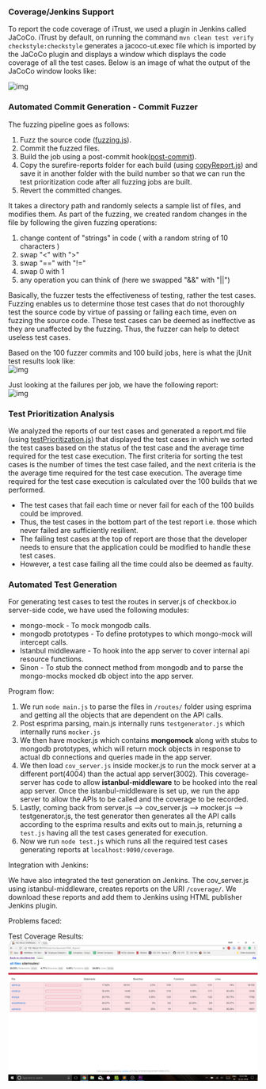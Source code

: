 ### Coverage/Jenkins Support
To report the code coverage of iTrust, we used a plugin in Jenkins called JaCoCo. iTrust by default, on running the command ```mvn clean test verify checkstyle:checkstyle``` generates a jacoco-ut.exec file which is imported by the JaCoCo plugin and displays a window which displays the code coverage of all the test cases. Below is an image of what the output of the JaCoCo window looks like: 

![img](https://github.ncsu.edu/rshah8/DevOps-Project/raw/m2/content/iTrust_JaCoCo.png)


### Automated Commit Generation - Commit Fuzzer
The fuzzing pipeline goes as follows:
1. Fuzz the source code ([fuzzing.js](https://github.ncsu.edu/rshah8/DevOps-Project/raw/m2/roles/iTrust-fuzzing/files/fuzzing.js)).
2. Commit the fuzzed files.
3. Build the job using a post-commit hook([post-commit](https://github.ncsu.edu/rshah8/DevOps-Project/raw/m2/roles/iTrust-fuzzing/templates/post-commit)).
4. Copy the surefire-reports folder for each build (using [copyReport.js](https://github.ncsu.edu/rshah8/DevOps-Project/raw/m2/roles/iTrust-fuzzing/templates/copyReport.js)) and save it in another folder with the build number so that we can run the test prioritization code after all fuzzing jobs are built.
4. Revert the committed changes.

It takes a directory path and randomly selects a sample list of files, and modifies them. As part of the fuzzing, we created random changes in the file by following the given fuzzing operations:

1. change content of "strings" in code ( with a random string of 10 characters )
2. swap "<" with ">"
3. swap "==" with "!="
4. swap 0 with 1
5. any operation you can think of (here we swapped "&&" with "||")

Basically, the fuzzer tests the effectiveness of testing, rather the test cases. Fuzzing enables us to determine those test cases that do not thoroughly test the source code by virtue of passing or failing each time, even on fuzzing the source code. These test cases can be deemed as ineffective as they are unaffected by the fuzzing. Thus, the fuzzer can help to detect useless test cases.  

Based on the 100 fuzzer commits and 100 build jobs, here is what the jUnit test results look like:   
![img](https://github.ncsu.edu/rshah8/DevOps-Project/raw/m2/content/100_fuzzer_test_results.png)  

Just looking at the failures per job, we have the following report:  
![img](https://github.ncsu.edu/rshah8/DevOps-Project/raw/m2/content/100_fuzzer_test_failures.png)  


### Test Prioritization Analysis
We analyzed the reports of our test cases and generated a report.md file (using [testPrioritization.js](https://github.ncsu.edu/rshah8/DevOps-Project/raw/m2/roles/iTrust-fuzzing/files/testPrioritization.js)) that displayed the test cases in which we sorted the test cases based on the status of the test case and the average time required for the test case execution. The first criteria for sorting the test cases is the number of times the test case failed, and the next criteria is the the average time required for the test case execution. The average time required for the test case execution is calculated over the 100 builds that we performed.   
* The test cases that fail each time or never fail for each of the 100 builds could be improved.  
* Thus, the test cases in the bottom part of the test report i.e. those which never failed are sufficiently resilient.  
* The failing test cases at the top of report are those that the developer needs to ensure that the application could be modified to handle these test cases.  
* However, a test case failing all the time could also be deemed as faulty.  



### Automated Test Generation
For generating test cases to test the routes in server.js of checkbox.io server-side code, we have used the following modules:
* mongo-mock - To mock mongodb calls.
* mongodb prototypes - To define prototypes to which mongo-mock will intercept calls.
* Istanbul middleware - To hook into the app server to cover internal api resource functions.
* Sinon - To stub the connect method from mongodb and to parse the mongo-mocks mocked db object into the app server.

Program flow:

1. We run ```node main.js``` to parse the files in `/routes/` folder using esprima and getting all the objects that are dependent on the API calls.
2. Post esprima parsing, main.js internally runs `testgenerator.js` which internally runs `mocker.js`
3. We then have mocker.js which contains **mongomock** along with stubs to mongodb prototypes, which will return mock objects in response to actual db connections and queries made in the app server.
4. We then load `cov_server.js` inside mocker.js to run the mock server at a different port(4004) than the actual app server(3002). This coverage-server has code to allow **istanbul-middleware** to be hooked into the real app server. Once the istanbul-middleware is set up, we run the app server to allow the APIs to be called and the coverage to be recorded.
5. Lastly, coming back from server.js --> cov_server.js --> mocker.js --> testgenerator.js, the test generator then generates all the API calls according to the esprima results and exits out to main.js, returning a `test.js` having all the test cases generated for execution.
6. Now we run ```node test.js``` which runs all the required test cases generating reports at `localhost:9090/coverage`.

Integration with Jenkins:

We have also integrated the test generation on Jenkins. The cov_server.js using istanbul-middleware, creates reports on the URI `/coverage/`. We download these reports and add them to Jenkins using HTML publisher Jenkins plugin.

Problems faced: 

Test Coverage Results:
![img](./content/test_screenshot.png)

